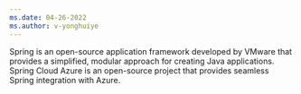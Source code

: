 ```yaml
---
ms.date: 04-26-2022
ms.author: v-yonghuiye
---
```


Spring is an open-source application framework developed by VMware that provides a simplified, modular approach for creating Java applications. Spring Cloud Azure is an open-source project that provides seamless Spring integration with Azure. 
